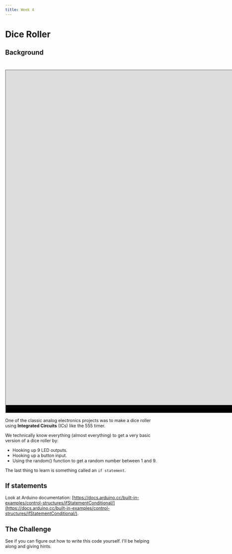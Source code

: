 ```yaml
---
title: Week 4
---
```


# Dice Roller

## Background

<iframe style="background: black; margin-top:25px; padding-bottom:25px;" src="https://www.youtube-nocookie.com/embed/Q2bSSRIU0WQ?autoplay=0&amp;showinfo=0&amp;rel=0&amp;modestbranding=1&amp;playsinline=1" width="1920" height="1080" allowfullscreen uk-responsive uk-video="automute: true; autoplay: false"></iframe>

One of the classic analog electronics projects was to make a dice roller using **Integrated Circuits** (ICs) like the 555 timer.

We technically know everything (almost everything) to get a very basic version of a dice roller by:

- Hooking up 9 LED outputs.
- Hooking up a button input.
- Using the random() function to get a random number between 1 and 9.

The last thing to learn is something called an `if statement`.

## If statements

Look at Arduino documentation: [https://docs.arduino.cc/built-in-examples/control-structures/ifStatementConditional/](https://docs.arduino.cc/built-in-examples/control-structures/ifStatementConditional/).

## The Challenge

See if you can figure out how to write this code yourself. I'll be helping along and giving hints.
